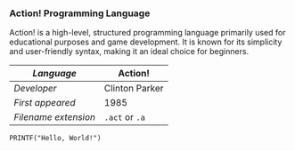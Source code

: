 ### Action! Programming Language

Action! is a high-level, structured programming language primarily used for educational purposes and game development. It is known for its simplicity and user-friendly syntax, making it an ideal choice for beginners.

| _Language_            | Action!                              |
|-----------------------|--------------------------------------|
| _Developer_           | Clinton Parker                             |
| _First appeared_      | 1985                                 |
| _Filename extension_  | `.act` or `.a`                       |

```HelloWorld.act
PRINTF("Hello, World!")
```
